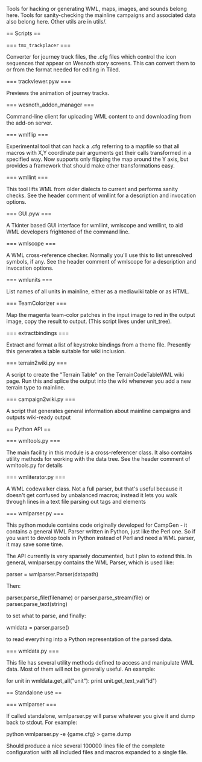 Tools for hacking or generating WML, maps, images, and sounds belong here.
Tools for sanity-checking the mainline campaigns and associated data
also belong here. Other utils are in utils/.

== Scripts ==

=== `tmx_trackplacer` ===

Converter for journey track files, the .cfg files which control the icon
sequences that appear on Wesnoth story screens. This can convert them to
or from the format needed for editing in Tiled.

=== trackviewer.pyw ===

Previews the animation of journey tracks.

=== wesnoth_addon_manager ===

Command-line client for uploading WML content to and downloading from
the add-on server.

=== wmlflip ===

Experimental tool that can hack a .cfg referring to a mapfile so that
all macros with X,Y coordinate pair arguments get their calls transformed
in a specified way.  Now supports only flipping the map around the Y
axis, but provides a framework that should make other transformations
easy.

=== wmllint ===

This tool lifts WML from older dialects to current and performs sanity checks.
See the header comment of wmllint for a description and invocation options.

=== GUI.pyw ===

A Tkinter based GUI interface for wmllint, wmlscope and wmllint, to aid WML
developers frightened of the command line.

=== wmlscope ===

A WML cross-reference checker.  Normally you'll use this to list
unresolved symbols, if any.  See the header comment of wmlscope for a
description and invocation options.

=== wmlunits ===

List names of all units in mainline, either as a mediawiki table or
as HTML.

=== TeamColorizer ===

Map the magenta team-color patches in the input image to red in the
output image, copy the result to output.  (This script lives under
unit_tree).

=== extractbindings ===

Extract and format a list of keystroke bindings from a theme file.
Presently this generates a table suitable for wiki inclusion.

=== terrain2wiki.py ===

A script to create the "Terrain Table" on the TerrainCodeTableWML wiki page.
Run this and splice the output into the wiki whenever you add a new
terrain type to mainline.

=== campaign2wiki.py ===

A script that generates general information about mainline campaigns and
outputs wiki-ready output

== Python API ==

=== wmltools.py ===

The main facility in this module is a cross-referencer class.
It also contains utility methods for working with the data tree.
See the header comment of wmltools.py for details

=== wmliterator.py ===

A WML codewalker class.  Not a full parser, but that's useful because
it doesn't get confused by unbalanced macros; instead it lets you
walk through lines in a text file parsing out tags and elements

=== wmlparser.py ===

This python module contains code originally developed for CampGen - it contains
a general WML Parser written in Python, just like the Perl one. So if you want
to develop tools in Python instead of Perl and need a WML parser, it may save
some time.

The API currently is very sparsely documented, but I plan to extend this. In
general, wmlparser.py contains the WML Parser, which is used like:

parser = wmlparser.Parser(datapath)

Then:

parser.parse_file(filename)
or
parser.parse_stream(file)
or
parser.parse_text(string)

to set what to parse, and finally:

wmldata = parser.parse()

to read everything into a Python representation of the parsed data.

=== wmldata.py ===

This file has several utility methods defined to access and manipulate
WML data.  Most of them will not be generally useful. An example:

for unit in  wmldata.get_all("unit"):
    print unit.get_text_val("id")

== Standalone use ==

=== wmlparser ===

If called standalone, wmlparser.py will parse whatever you give it and
dump back to stdout. For example:

python wmlparser.py -e {game.cfg} > game.dump

Should produce a nice several 100000 lines file of the complete configuration
with all included files and macros expanded to a single file.
